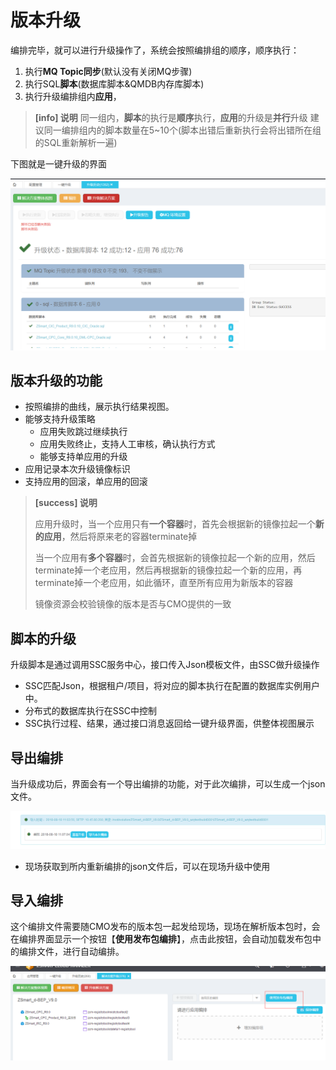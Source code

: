 # 版本升级

编排完毕，就可以进行升级操作了，系统会按照编排组的顺序，顺序执行：
1. 执行**MQ Topic同步**(默认没有关闭MQ步骤)
2. 执行SQL**脚本**(数据库脚本&QMDB内存库脚本)
3. 执行升级编排组内**应用**，

> **[info] 说明**
> 同一组内，**脚本**的执行是**顺序**执行，**应用**的升级是**并行**升级
> 建议同一编排组内的脚本数量在5~10个(脚本出错后重新执行会将出错所在组的SQL重新解析一遍)

下图就是一键升级的界面

![](/yi-jian-sheng-ji/ban-ben-sheng-ji-1.png)

## 版本升级的功能

* 按照编排的曲线，展示执行结果视图。
* 能够支持升级策略
   * 应用失败跳过继续执行
   * 应用失败终止，支持人工审核，确认执行方式
   * 能够支持单应用的升级
* 应用记录本次升级镜像标识
* 支持应用的回滚，单应用的回滚

> **[success] 说明**
>
> 应用升级时，当一个应用只有**一个容器**时，首先会根据新的镜像拉起一个**新的应用**，然后将原来老的容器terminate掉
>
> 当一个应用有**多个容器**时，会首先根据新的镜像拉起一个新的应用，然后terminate掉一个老应用，然后再根据新的镜像拉起一个新的应用，再terminate掉一个老应用，如此循环，直至所有应用为新版本的容器
>
> 镜像资源会校验镜像的版本是否与CMO提供的一致

## 脚本的升级

升级脚本是通过调用SSC服务中心，接口传入Json模板文件，由SSC做升级操作
* SSC匹配Json，根据租户/项目，将对应的脚本执行在配置的数据库实例用户中。
* 分布式的数据库执行在SSC中控制
* SSC执行过程、结果，通过接口消息返回给一键升级界面，供整体视图展示


## 导出编排
当升级成功后，界面会有一个导出编排的功能，对于此次编排，可以生成一个json文件。

![](/yi-jian-sheng-ji/dao-chu-bian-pai.png)

* 现场获取到所内重新编排的json文件后，可以在现场升级中使用

## 导入编排
这个编排文件需要随CMO发布的版本包一起发给现场，现场在解析版本包时，会在编排界面显示一个按钮【**使用发布包编排**】，点击此按钮，会自动加载发布包中的编排文件，进行自动编排。

![](/yi-jian-sheng-ji/dao-ru-bian-pai-1.png)
